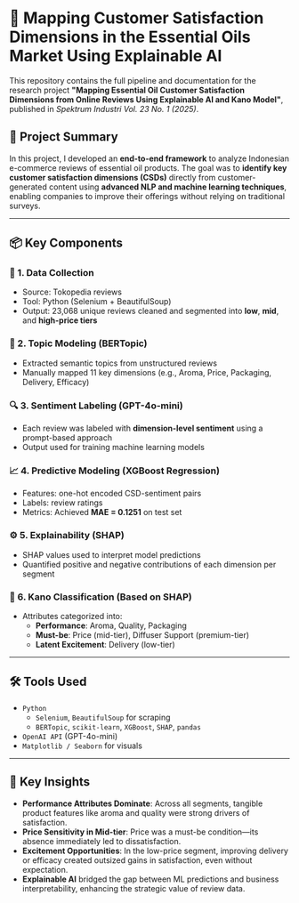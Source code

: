 # 🧠 Mapping Customer Satisfaction Dimensions in the Essential Oils Market Using Explainable AI

This repository contains the full pipeline and documentation for the research project **"Mapping Essential Oil Customer Satisfaction Dimensions from Online Reviews Using Explainable AI and Kano Model"**, published in *Spektrum Industri Vol. 23 No. 1 (2025)*.

## 🧩 Project Summary

In this project, I developed an **end-to-end framework** to analyze Indonesian e-commerce reviews of essential oil products. The goal was to **identify key customer satisfaction dimensions (CSDs)** directly from customer-generated content using **advanced NLP and machine learning techniques**, enabling companies to improve their offerings without relying on traditional surveys.

---

## 📦 Key Components

### 📌 1. Data Collection
- Source: Tokopedia reviews
- Tool: Python (Selenium + BeautifulSoup)
- Output: 23,068 unique reviews cleaned and segmented into **low**, **mid**, and **high-price tiers**

### 🧠 2. Topic Modeling (BERTopic)
- Extracted semantic topics from unstructured reviews
- Manually mapped 11 key dimensions (e.g., Aroma, Price, Packaging, Delivery, Efficacy)

### 🔍 3. Sentiment Labeling (GPT-4o-mini)
- Each review was labeled with **dimension-level sentiment** using a prompt-based approach
- Output used for training machine learning models

### 📈 4. Predictive Modeling (XGBoost Regression)
- Features: one-hot encoded CSD-sentiment pairs
- Labels: review ratings
- Metrics: Achieved **MAE = 0.1251** on test set

### ⚙️ 5. Explainability (SHAP)
- SHAP values used to interpret model predictions
- Quantified positive and negative contributions of each dimension per segment

### 🧭 6. Kano Classification (Based on SHAP)
- Attributes categorized into:
  - **Performance**: Aroma, Quality, Packaging
  - **Must-be**: Price (mid-tier), Diffuser Support (premium-tier)
  - **Latent Excitement**: Delivery (low-tier)

---

## 🛠️ Tools Used
- `Python`
  - `Selenium`, `BeautifulSoup` for scraping
  - `BERTopic`, `scikit-learn`, `XGBoost`, `SHAP`, `pandas`
- `OpenAI API` (GPT-4o-mini)
- `Matplotlib / Seaborn` for visuals
---

## 🧪 Key Insights

- **Performance Attributes Dominate**: Across all segments, tangible product features like aroma and quality were strong drivers of satisfaction.
- **Price Sensitivity in Mid-tier**: Price was a must-be condition—its absence immediately led to dissatisfaction.
- **Excitement Opportunities**: In the low-price segment, improving delivery or efficacy created outsized gains in satisfaction, even without expectation.
- **Explainable AI** bridged the gap between ML predictions and business interpretability, enhancing the strategic value of review data.

